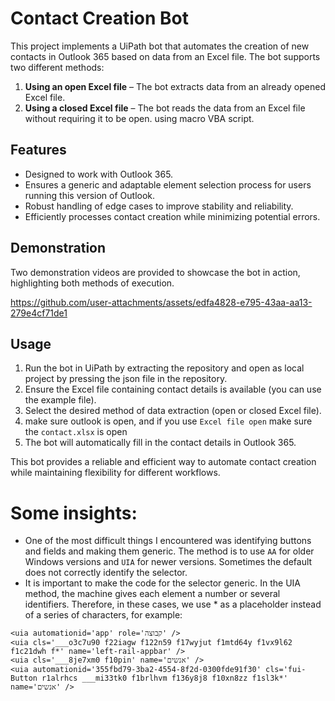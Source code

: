 # Contact Creation Bot

This project implements a UiPath bot that automates the creation of new contacts in Outlook 365 based on data from an Excel file. The bot supports two different methods:

1. **Using an open Excel file** – The bot extracts data from an already opened Excel file.
2. **Using a closed Excel file** – The bot reads the data from an Excel file without requiring it to be open. using macro VBA script.

## Features

- Designed to work with Outlook 365.
- Ensures a generic and adaptable element selection process for users running this version of Outlook.
- Robust handling of edge cases to improve stability and reliability.
- Efficiently processes contact creation while minimizing potential errors.

## Demonstration

Two demonstration videos are provided to showcase the bot in action, highlighting both methods of execution.


https://github.com/user-attachments/assets/edfa4828-e795-43aa-aa13-279e4cf71de1




## Usage

1. Run the bot in UiPath by extracting the repository and open as local project by pressing the json file in the repository.
3. Ensure the Excel file containing contact details is available (you can use the example file).
4. Select the desired method of data extraction (open or closed Excel file).
5. make sure outlook is open, and if you use `Excel file open` make sure the `contact.xlsx` is open
6. The bot will automatically fill in the contact details in Outlook 365.

This bot provides a reliable and efficient way to automate contact creation while maintaining flexibility for different workflows.
# Some insights:
- One of the most difficult things I encountered was identifying buttons and fields and making them generic. The method is to use `AA` for older Windows versions and `UIA` for newer versions. Sometimes the default does not correctly identify the selector.
- It is important to make the code for the selector generic. In the UIA method, the machine gives each element a number or several identifiers. Therefore, in these cases, we use * as a placeholder instead of a series of characters, for example:
```
<uia automationid='app' role='‏‏קבוצה' />
<uia cls='___o3c7u90 f22iagw f122n59 f17wyjut f1mtd64y f1vx9l62 f1c21dwh f*' name='left-rail-appbar' />
<uia cls='___8je7xm0 f10pin' name='אנשים' />
<uia automationid='355fbd79-3ba2-4554-8f2d-0300fde91f30' cls='fui-Button r1alrhcs ___mi33tk0 f1brlhvm f136y8j8 f10xn8zz f1sl3k*' name='אנשים' />
```

